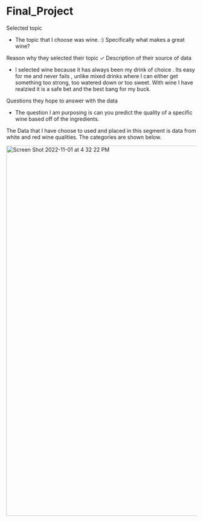 # Final_Project

 Selected topic
 * The topic that I choose  was wine. :) Specifically what makes a great wine?
 
Reason why they selected their topic ✓ Description of their source of data
* I selected wine because it has always been my drink of choice . Its easy for me and never fails , unlike mixed drinks where I can either get something too strong, too watered down or too sweet. With wine I have realzied it is a safe bet and the best bang for my buck.

 Questions they hope to answer with the data
* The question I am purposing is can you predict the quality of a specific wine based off of the ingredients.

The Data that I have choose to used and placed in this segment is data from white and red wine qualities. The categories are shown below.

<img width="977" alt="Screen Shot 2022-11-01 at 4 32 22 PM" src="https://user-images.githubusercontent.com/107597779/199361438-27b0f02c-5bf4-4613-b097-361db300c52b.png">
